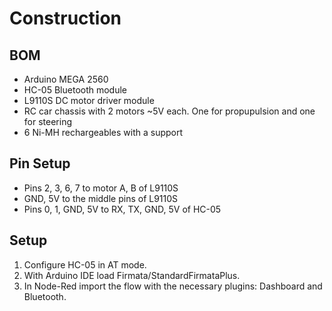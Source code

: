 # Construction

## BOM

* Arduino MEGA 2560
* HC-05 Bluetooth module
* L9110S DC motor driver module
* RC car chassis with 2 motors ~5V each. One for propupulsion and one for steering
* 6 Ni-MH rechargeables with a support

## Pin Setup

* Pins 2, 3, 6, 7 to motor A, B of L9110S
* GND, 5V to the middle pins of L9110S
* Pins 0, 1, GND, 5V to RX, TX, GND, 5V of HC-05

## Setup

1. Configure HC-05 in AT mode.
2. With Arduino IDE load Firmata/StandardFirmataPlus.
3. In Node-Red import the flow with the necessary plugins: Dashboard and Bluetooth.